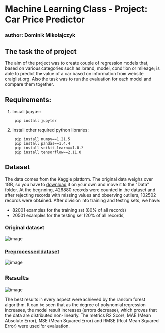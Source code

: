 # Machine Learning Class - Project: Car Price Predictor
### author: Dominik Mikołajczyk

## The task the of project
The aim of the project was to create couple of regression models that, based on various categories such as: brand, model, condition or mileage; is able to predict the value of a car based on information from website craiglist.org. Also the task was to run the evaluation for each model and compare them together.

## Requirements:
1. Install jupyter:
    <!-- -->
    
        pip install jupyter
        
2. Install other required python libraries:
    <!-- -->
    
        pip install numpy==1.21.5
        pip install pandas==1.4.4
        pip install scikit-learn==1.0.2
        pip install tensorflow==2.11.0
        
## Dataset
The data comes from the Kaggle platform. The original data weighs over 1GB, so you have to [download](https://www.kaggle.com/datasets/austinreese/craigslist-carstrucks-data) it on your own and move it to the "Data" folder. At the beginning, 426880 records were counted in the dataset and after rejecting records with missing values ​​and observing outliers, 102502 records were obtained. After division into training and testing sets, we have:
- 82001 examples for the training set (80% of all records)
- 20501 examples for the testing set (20% of all records)

### Original dataset

![image](https://github.com/ShakinBruno/car-price-predictor/assets/71774757/a29bc927-69a2-4f89-ac40-8bf3decf435b)

### [Preprocessed dataset](https://github.com/ShakinBruno/car-price-predictor/blob/main/Data/vehicles_preprocessed.csv)

![image](https://github.com/ShakinBruno/car-price-predictor/assets/71774757/956093a9-7fa5-41fc-877f-0a4a1088ac65)

## Results

![image](https://github.com/ShakinBruno/car-price-predictor/assets/71774757/53d412af-4127-4990-ac9b-dab4177563c0)

The best results in every aspect were achieved by the random forest algorithm. It can be seen that as the degree of polynomial regression increases, the model result increases (errors decrease), which proves that the data are distributed non-linearly. The metrics R2 Score, MAE (Mean Absolute Error), MSE (Mean Squared Error) and RMSE (Root Mean Squared Error) were used for evaluation.
